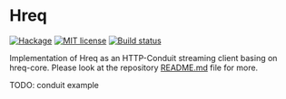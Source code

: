 # Hreq

[![Hackage](https://img.shields.io/hackage/v/hreq-conduit.svg?logo=haskell)](https://hackage.haskell.org/package/hreq)
[![MIT license](https://img.shields.io/badge/license-MIT-blue.svg)](LICENSE)
[![Build status](https://img.shields.io/travis/epicallan/hreq.svg?logo=travis)](https://travis-ci.org/epicallan/hreq)

Implementation of Hreq as an HTTP-Conduit streaming client basing on hreq-core. Please look at the repository [README.md](https://github.com/epicallan/hreq/blob/master/README.md) file for more.

TODO: conduit example
